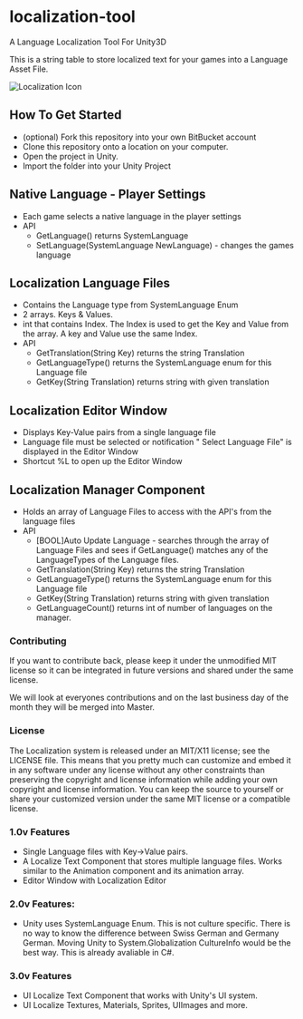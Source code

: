 # localization-tool
A Language Localization Tool For Unity3D

This is a string table to store localized text for your games into a Language Asset File. 

![Localization Icon](http://i.imgur.com/CxUqIt3.png)

## How To Get Started
- (optional) Fork this repository into your own BitBucket account
- Clone this repository onto a location on your computer.
- Open the project in Unity.
- Import the folder into your Unity Project

## Native Language - Player Settings
- Each game selects a native language in the player settings
- API
  - GetLanguage() returns SystemLanguage
  - SetLanguage(SystemLanguage NewLanguage) - changes the games language

## Localization Language Files
- Contains the Language type from SystemLanguage Enum
- 2 arrays. Keys & Values.
- int that contains Index. The Index is used to get the Key and Value from the array. A key and Value use the same Index.
- API
  - GetTranslation(String Key) returns the string Translation
  - GetLanguageType() returns the SystemLanguage enum for this Language file
  - GetKey(String Translation) returns string with given translation

## Localization Editor Window
- Displays Key-Value pairs from a single language file
- Language file must be selected or notification " Select Language File" is displayed in the Editor Window
- Shortcut %L to open up the Editor Window

## Localization Manager Component
- Holds an array of Language Files to access with the API's from the language files
- API
  - [BOOL]Auto Update Language - searches through the array of Language Files and sees if GetLanguage() matches any of the LanguageTypes of the Language files.
  - GetTranslation(String Key) returns the string Translation
  - GetLanguageType() returns the SystemLanguage enum for this Language file
  - GetKey(String Translation) returns string with given translation
  - GetLanguageCount() returns int of number of languages on the manager.

### Contributing

If you want to contribute back, please keep it under the unmodified MIT license so it can be integrated in future versions and shared under the same license.

We will look at everyones contributions and on the last business day of the month they will be merged into Master. 


### License 

The Localization system is released under an MIT/X11 license; see the LICENSE file.
This means that you pretty much can customize and embed it in any software under any license without any other constraints than preserving the copyright and license information while adding your own copyright and license information.
You can keep the source to yourself or share your customized version under the same MIT license or a compatible license.

### 1.0v Features 
- Single Language files with Key->Value pairs. 
- A Localize Text Component that stores multiple language files. Works similar to the Animation component and its animation array.
- Editor Window with Localization Editor

### 2.0v Features:
- Unity uses SystemLanguage Enum. This is not culture specific. There is no way to know the difference between Swiss German and Germany German. Moving Unity to System.Globalization CultureInfo would be the best way. This is already avaliable in C#. 

### 3.0v Features
- UI Localize Text Component that works with Unity's UI system. 
- UI Localize Textures, Materials, Sprites, UIImages and more. 
